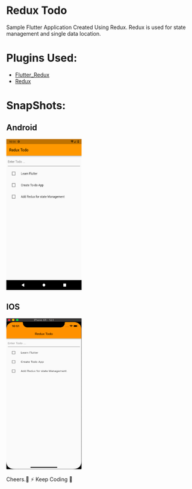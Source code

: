 # Redux Todo

Sample Flutter Application Created Using Redux.
Redux is used for state management and single data location.

# Plugins Used:

- [Flutter_Redux](https://goo.gl/9Fjs8o)
- [Redux](https://goo.gl/QVmGAW)

# SnapShots:

## Android

<img src="android.png" width="200" height="400">

## IOS

<img src="ios.png" width="200" height="400">

Cheers.🍺 ⚡ Keep Coding️ 🤟
